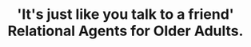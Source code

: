 ---
name: "'It's Just Like You Talk To"
title: "'It's just like you talk to a friend' Relational Agents for Older Adults."
journal: "journal name" 
project: "Computer Agents to Promote Walking in Older Adults with Low Health Literacy"
event: "Interacting with Computers 17 (6) : 711-735"
authors:
- name: "Bickmore, T."
- name: "Caruso, L."
- name: "Gorr, K."
- name: "Heeren, T."
year: 2005
resources:
- name: "05_IWC_BTCLCKHT"
  src: "05_IWC_BTCLCKHT.pdf"
external_url: null
draft: false 
headless: true
---